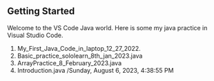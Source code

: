 ## Getting Started

Welcome to the VS Code Java world. Here is some my java practice in Visual Studio Code.
<classes>
1. My_First_Java_Code_in_laptop_12_27_2022.
2. Basic_practice_sololearn_8th_jan_2023.java
3. ArrayPractice_8_February_2023.java
4. Introduction.java /Sunday, August 6, 2023, 4:38:55 PM
